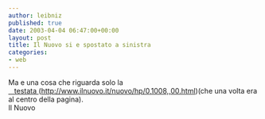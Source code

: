 ```yaml
---
author: leibniz
published: true
date: 2003-04-04 06:47:00+00:00
layout: post
title: Il Nuovo si e spostato a sinistra
categories:
- web
---
```

Ma e una cosa che riguarda solo la  [   testata ]()(http://www.ilnuovo.it/nuovo/hp/0,1008,,00.html)(che una volta era al centro della pagina).   
Il Nuovo


